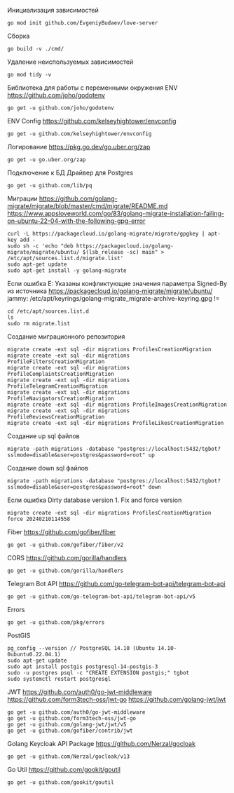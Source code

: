 Инициализация зависимостей
```
go mod init github.com/EvgeniyBudaev/love-server
```

Сборка
```
go build -v ./cmd/
```

Удаление неиспользуемых зависимостей
```
go mod tidy -v
```

Библиотека для работы с переменными окружения ENV
https://github.com/joho/godotenv
```
go get -u github.com/joho/godotenv
```

ENV Config
https://github.com/kelseyhightower/envconfig
```
go get -u github.com/kelseyhightower/envconfig
```

Логирование
https://pkg.go.dev/go.uber.org/zap
```
go get -u go.uber.org/zap
```

Подключение к БД
Драйвер для Postgres
```
go get -u github.com/lib/pq
```

Миграции
https://github.com/golang-migrate/migrate/blob/master/cmd/migrate/README.md
https://www.appsloveworld.com/go/83/golang-migrate-installation-failing-on-ubuntu-22-04-with-the-following-gpg-error
```
curl -L https://packagecloud.io/golang-migrate/migrate/gpgkey | apt-key add -
sudo sh -c 'echo "deb https://packagecloud.io/golang-migrate/migrate/ubuntu/ $(lsb_release -sc) main" > /etc/apt/sources.list.d/migrate.list'
sudo apt-get update
sudo apt-get install -y golang-migrate
```

Если ошибка E: Указаны конфликтующие значения параметра Signed-By из источника
https://packagecloud.io/golang-migrate/migrate/ubuntu/
jammy: /etc/apt/keyrings/golang-migrate_migrate-archive-keyring.gpg !=
```
cd /etc/apt/sources.list.d
ls
sudo rm migrate.list
```

Создание миграционного репозитория
```
migrate create -ext sql -dir migrations ProfilesCreationMigration
migrate create -ext sql -dir migrations ProfileFiltersCreationMigration
migrate create -ext sql -dir migrations ProfileComplaintsCreationMigration
migrate create -ext sql -dir migrations ProfileTelegramCreationMigration
migrate create -ext sql -dir migrations ProfileNavigatorsCreationMigration
migrate create -ext sql -dir migrations ProfileImagesCreationMigration
migrate create -ext sql -dir migrations ProfileReviewsCreationMigration
migrate create -ext sql -dir migrations ProfileLikesCreationMigration
```

Создание up sql файлов
```
migrate -path migrations -database "postgres://localhost:5432/tgbot?sslmode=disable&user=postgres&password=root" up
```

Создание down sql файлов
```
migrate -path migrations -database "postgres://localhost:5432/tgbot?sslmode=disable&user=postgres&password=root" down
```

Если ошибка Dirty database version 1. Fix and force version
```
migrate create -ext sql -dir migrations ProfilesCreationMigration force 20240210114558
```

Fiber
https://github.com/gofiber/fiber
```
go get -u github.com/gofiber/fiber/v2
```

CORS
https://github.com/gorilla/handlers
```
go get -u github.com/gorilla/handlers
```

Telegram Bot API
https://github.com/go-telegram-bot-api/telegram-bot-api
```
go get -u github.com/go-telegram-bot-api/telegram-bot-api/v5
```

Errors
```
go get -u github.com/pkg/errors
```

PostGIS
```
pg_config --version // PostgreSQL 14.10 (Ubuntu 14.10-0ubuntu0.22.04.1)
sudo apt-get update
sudo apt install postgis postgresql-14-postgis-3
sudo -u postgres psql -c "CREATE EXTENSION postgis;" tgbot
sudo systemctl restart postgresql
```

JWT
https://github.com/auth0/go-jwt-middleware
https://github.com/form3tech-oss/jwt-go
https://github.com/golang-jwt/jwt
```
go get -u github.com/auth0/go-jwt-middleware
go get -u github.com/form3tech-oss/jwt-go
go get -u github.com/golang-jwt/jwt/v5
go get -u github.com/gofiber/contrib/jwt
```

Golang Keycloak API Package
https://github.com/Nerzal/gocloak
```
go get -u github.com/Nerzal/gocloak/v13
```

Go Util
https://github.com/gookit/goutil
```
go get -u github.com/gookit/goutil
```
